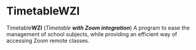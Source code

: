 # TimetableWZI
Timetable**WZI** (*Timetable **with Zoom integration***) A program to ease the management of school subjects, while providing an efficient way of accessing Zoom remote classes.
